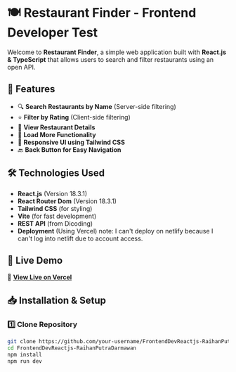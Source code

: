 # 🍽️ Restaurant Finder - Frontend Developer Test

Welcome to **Restaurant Finder**, a simple web application built with **React.js & TypeScript** that allows users to search and filter restaurants using an open API.

## 🚀 Features
- 🔍 **Search Restaurants by Name** (Server-side filtering)
- ⭐ **Filter by Rating** (Client-side filtering)
- 📍 **View Restaurant Details**
- 🔄 **Load More Functionality**
- 🎨 **Responsive UI using Tailwind CSS**
- 🔙 **Back Button for Easy Navigation**

## 🛠️ Technologies Used
- **React.js** (Version 18.3.1)
- **React Router Dom** (Version 18.3.1)
- **Tailwind CSS** (for styling)
- **Vite** (for fast development)
- **REST API** (from Dicoding)
- **Deployment** (Using Vercel) note: I can't deploy on netlify because I can't log into netlift due to account access.

## 🔗 Live Demo
🔗 **[View Live on Vercel](https://restaurant-api-tau.vercel.app/)**

## 📥 Installation & Setup

### 1️⃣ **Clone Repository**
```sh
git clone https://github.com/your-username/FrontendDevReactjs-RaihanPutraDarmawan.git
cd FrontendDevReactjs-RaihanPutraDarmawan
npm install
npm run dev
```